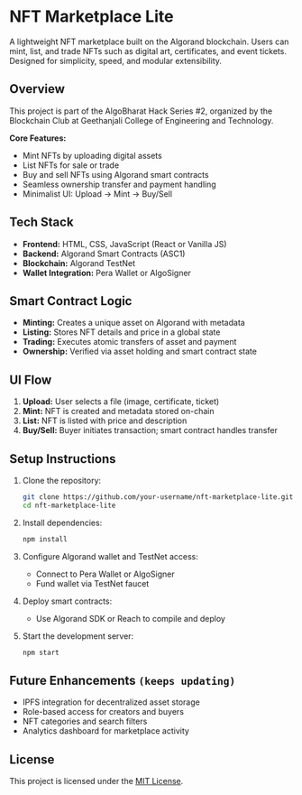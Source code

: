 # NFT Marketplace Lite

A lightweight NFT marketplace built on the Algorand blockchain. Users can mint, list, and trade NFTs such as digital art, certificates, and event tickets. Designed for simplicity, speed, and modular extensibility.

## Overview

This project is part of the AlgoBharat Hack Series #2, organized by the Blockchain Club at Geethanjali College of Engineering and Technology.

**Core Features:**
- Mint NFTs by uploading digital assets
- List NFTs for sale or trade
- Buy and sell NFTs using Algorand smart contracts
- Seamless ownership transfer and payment handling
- Minimalist UI: Upload → Mint → Buy/Sell

## Tech Stack

- **Frontend:** HTML, CSS, JavaScript (React or Vanilla JS)
- **Backend:** Algorand Smart Contracts (ASC1)
- **Blockchain:** Algorand TestNet
- **Wallet Integration:** Pera Wallet or AlgoSigner

## Smart Contract Logic

- **Minting:** Creates a unique asset on Algorand with metadata
- **Listing:** Stores NFT details and price in a global state
- **Trading:** Executes atomic transfers of asset and payment
- **Ownership:** Verified via asset holding and smart contract state

## UI Flow

1. **Upload:** User selects a file (image, certificate, ticket)
2. **Mint:** NFT is created and metadata stored on-chain
3. **List:** NFT is listed with price and description
4. **Buy/Sell:** Buyer initiates transaction; smart contract handles transfer

## Setup Instructions

1. Clone the repository:
   ```bash
   git clone https://github.com/your-username/nft-marketplace-lite.git
   cd nft-marketplace-lite
   ```

2. Install dependencies:
   ```bash
   npm install
   ```

3. Configure Algorand wallet and TestNet access:
   - Connect to Pera Wallet or AlgoSigner
   - Fund wallet via TestNet faucet

4. Deploy smart contracts:
   - Use Algorand SDK or Reach to compile and deploy

5. Start the development server:
   ```bash
   npm start
   ```

## Future Enhancements `(keeps updating)`

- IPFS integration for decentralized asset storage
- Role-based access for creators and buyers
- NFT categories and search filters
- Analytics dashboard for marketplace activity

## License

This project is licensed under the [MIT License](LICENSE).
